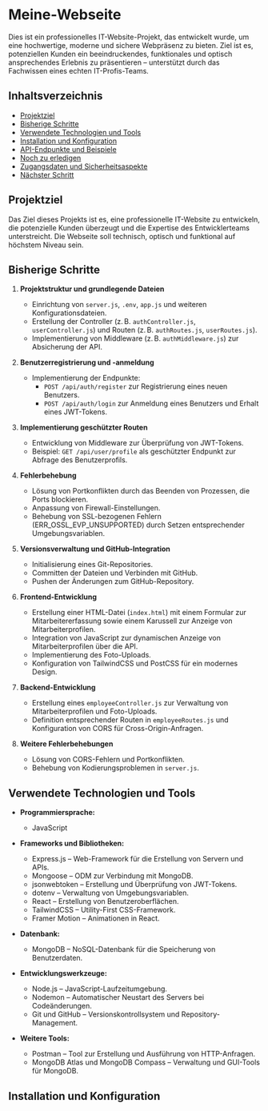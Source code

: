 # Meine-Webseite

Dies ist ein professionelles IT-Website-Projekt, das entwickelt wurde, um eine hochwertige, moderne und sichere Webpräsenz zu bieten. Ziel ist es, potenziellen Kunden ein beeindruckendes, funktionales und optisch ansprechendes Erlebnis zu präsentieren – unterstützt durch das Fachwissen eines echten IT-Profis-Teams.

## Inhaltsverzeichnis

- [Projektziel](#projektziel)
- [Bisherige Schritte](#bisherige-schritte)
- [Verwendete Technologien und Tools](#verwendete-technologien-und-tools)
- [Installation und Konfiguration](#installation-und-konfiguration)
- [API-Endpunkte und Beispiele](#api-endpunkte-und-beispiele)
- [Noch zu erledigen](#noch-zu-erledigen)
- [Zugangsdaten und Sicherheitsaspekte](#zugangsdaten-und-sicherheitsaspekte)
- [Nächster Schritt](#nächster-schritt)

## Projektziel

Das Ziel dieses Projekts ist es, eine professionelle IT-Website zu entwickeln, die potenzielle Kunden überzeugt und die Expertise des Entwicklerteams unterstreicht. Die Webseite soll technisch, optisch und funktional auf höchstem Niveau sein.

## Bisherige Schritte

1. **Projektstruktur und grundlegende Dateien**
   - Einrichtung von `server.js`, `.env`, `app.js` und weiteren Konfigurationsdateien.
   - Erstellung der Controller (z. B. `authController.js`, `userController.js`) und Routen (z. B. `authRoutes.js`, `userRoutes.js`).
   - Implementierung von Middleware (z. B. `authMiddleware.js`) zur Absicherung der API.

2. **Benutzerregistrierung und -anmeldung**
   - Implementierung der Endpunkte:
     - `POST /api/auth/register` zur Registrierung eines neuen Benutzers.
     - `POST /api/auth/login` zur Anmeldung eines Benutzers und Erhalt eines JWT-Tokens.

3. **Implementierung geschützter Routen**
   - Entwicklung von Middleware zur Überprüfung von JWT-Tokens.
   - Beispiel: `GET /api/user/profile` als geschützter Endpunkt zur Abfrage des Benutzerprofils.

4. **Fehlerbehebung**
   - Lösung von Portkonflikten durch das Beenden von Prozessen, die Ports blockieren.
   - Anpassung von Firewall-Einstellungen.
   - Behebung von SSL-bezogenen Fehlern (ERR_OSSL_EVP_UNSUPPORTED) durch Setzen entsprechender Umgebungsvariablen.

5. **Versionsverwaltung und GitHub-Integration**
   - Initialisierung eines Git-Repositories.
   - Committen der Dateien und Verbinden mit GitHub.
   - Pushen der Änderungen zum GitHub-Repository.

6. **Frontend-Entwicklung**
   - Erstellung einer HTML-Datei (`index.html`) mit einem Formular zur Mitarbeitererfassung sowie einem Karussell zur Anzeige von Mitarbeiterprofilen.
   - Integration von JavaScript zur dynamischen Anzeige von Mitarbeiterprofilen über die API.
   - Implementierung des Foto-Uploads.
   - Konfiguration von TailwindCSS und PostCSS für ein modernes Design.

7. **Backend-Entwicklung**
   - Erstellung eines `employeeController.js` zur Verwaltung von Mitarbeiterprofilen und Foto-Uploads.
   - Definition entsprechender Routen in `employeeRoutes.js` und Konfiguration von CORS für Cross-Origin-Anfragen.

8. **Weitere Fehlerbehebungen**
   - Lösung von CORS-Fehlern und Portkonflikten.
   - Behebung von Kodierungsproblemen in `server.js`.

## Verwendete Technologien und Tools

- **Programmiersprache:**
  - JavaScript

- **Frameworks und Bibliotheken:**
  - Express.js – Web-Framework für die Erstellung von Servern und APIs.
  - Mongoose – ODM zur Verbindung mit MongoDB.
  - jsonwebtoken – Erstellung und Überprüfung von JWT-Tokens.
  - dotenv – Verwaltung von Umgebungsvariablen.
  - React – Erstellung von Benutzeroberflächen.
  - TailwindCSS – Utility-First CSS-Framework.
  - Framer Motion – Animationen in React.

- **Datenbank:**
  - MongoDB – NoSQL-Datenbank für die Speicherung von Benutzerdaten.

- **Entwicklungswerkzeuge:**
  - Node.js – JavaScript-Laufzeitumgebung.
  - Nodemon – Automatischer Neustart des Servers bei Codeänderungen.
  - Git und GitHub – Versionskontrollsystem und Repository-Management.

- **Weitere Tools:**
  - Postman – Tool zur Erstellung und Ausführung von HTTP-Anfragen.
  - MongoDB Atlas und MongoDB Compass – Verwaltung und GUI-Tools für MongoDB.

## Installation und Konfiguration

